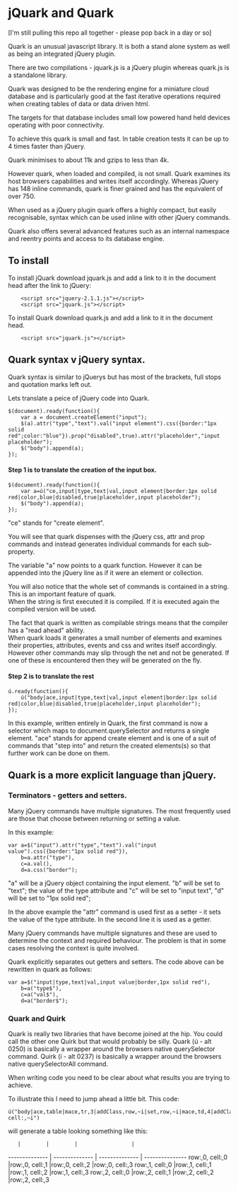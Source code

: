 # jQuark and Quark

[I'm still pulling this repo all together - please pop back in a day or so]

Quark is an unusual javascript library.  It is both a stand alone system as well as being an integrated jQuery plugin.

There are two compilations - jquark.js is a jQuery plugin whereas quark.js is a standalone library.


Quark was designed to be the rendering engine for a miniature cloud database and is particularly good at the fast iterative operations required when creating tables of data or data driven html.

The targets for that database includes small low powered hand held devices operating with poor connectivity.

To achieve this quark is small and fast. In table creation tests it can be up to 4 times faster than jQuery.  

Quark minimises to about 11k and gzips to less than 4k.

However quark, when loaded and compiled, is not small. Quark examines its host browsers capabilities and writes itself accordingly.  Whereas jQuery has 148 inline commands, quark is finer grained and has the equivalent of over 750.

When used as a jQuery plugin quark offers a highly compact, but easily recognisable, syntax which can be used inline with other jQuery commands.

Quark also offers several advanced features such as an internal namespace and reentry points and access to its database engine.

## To install

To install jQuark download jquark.js and add a link to it in the document head after the link to jQuery:

```
	<script src="jquery-2.1.1.js"></script>
	<script src="jquark.js"></script>
```

To install Quark download quark.js and add a link to it in the document head.

```
	<script src="jquark.js"></script>
```

## Quark syntax v jQuery syntax.

Quark syntax is similar to jQuerys but has most of the brackets, full stops and quotation marks left out.

Lets translate a peice of jQuery code into Quark.

```
$(document).ready(function(){
	var a = document.createElement("input");
	$(a).attr("type","text").val("input element").css({border:"1px solid red";color:"blue"}).prop("disabled",true).attr("placeholder","input placeholder");
	$("body").append(a);
});
```

#### Step 1 is to translate the creation of the input box.

```
$(document).ready(function(){
	var a=ú("ce,input|type,text|val,input element|border:1px solid red|color,blue|disabled,true|placeholder,input placeholder");
	$("body").append(a);
});
```

"ce" stands for "create element".

You will see that quark dispenses with the jQuery css, attr and prop commands and instead generates individual commands for each sub-property.

The variable "a" now points to a quark function. However it can be appended into the jQuery line as if it were an element or collection.

You will also notice that the whole set of commands is contained in a string.  This is an important feature of quark.  
When the string is first executed it is compiled.  If it is executed again the compiled version will be used.

The fact that quark is written as compilable strings means that the compiler has a "read ahead" ability.  
When quark loads it generates a small number of elements and examines their properties, attributes, events and css and writes itself accordingly. 
However other commands may slip through the net and not be generated.  If one of these is encountered then they will be generated on the fly.

#### Step 2 is to translate the rest

```
ú.ready(function(){
	ú("body|ace,input|type,text|val,input element|border:1px solid red|color,blue|disabled,true|placeholder,input placeholder");
});
```

In this example, written entirely in Quark, the first command is now a selector which maps to document.querySelector and returns a single element.
"ace" stands for append create element and is one of a suit of commands that "step into" and return the created elements(s) so that further work can be done on them.

## Quark is a more explicit language than jQuery.

### Terminators - getters and setters.

Many jQuery commands have multiple signatures. The most frequently used are those that choose between returning or setting a value.

In this example:

```
var a=$("input").attr("type","text").val("input value").css({border:"1px solid red"}),
	b=a.attr("type"),
	c=a.val(),
	d=a.css("border");
```

"a" will be a jQuery object containing the input element.
"b" will be set to "text"; the value of the type attribute and
"c" will be set to "input text",
"d" will be set to "1px solid red";

In the above example the "attr" command is used first as a setter - it sets the value of the type attribute.  In the second line it is used as a getter.

Many jQuery commands have multiple signatures and these are used to determine the context and required behaviour. The problem is that in some cases resolving the context is quite involved. 

Quark explicitly separates out getters and setters.  The code above can be rewritten in quark as follows:

```
var a=$("input|type,text|val,input value|border,1px solid red"),
	b=a("type$"),
	c=a("val$"),
	d=a("border$");
```

### Quark and Quirk

Quark is really two libraries that have become joined at the hip.  You could call the other one Quirk but that would probably be silly.
Quark (ú - alt 0250) is basically a wrapper around the browsers native querySelector command.
Quirk (í - alt 0237) is basically a wrapper around the browsers native querySelectorAll command.

When writing code you need to be clear about what results you are trying to achieve.

To illustrate this I need to jump ahead a little bit.  This code:

```
ú("body|ace,table|mace,tr,3|addClass,row,~i|set,row,~i|mace,td,4|addClass,cell,~i|html,row:,~row, cell:,~i")
```

will generate a table looking something like this:

       |        |        |                 |
 -------------- | -------------- | -------------- | --------------- 
row:,0, cell:,0	|row:,0, cell:,1 |row:,0, cell:,2 |row:,0, cell:,3 
row:,1, cell:,0	|row:,1, cell:,1 |row:,1, cell:,2 |row:,1, cell:,3 
row:,2, cell:,0	|row:,2, cell:,1 |row:,2, cell:,2 |row:,2, cell:,3 
